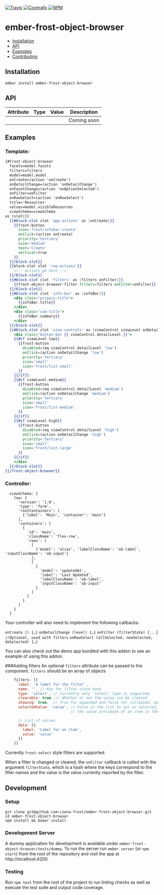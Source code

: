 [ci-img]: https://img.shields.io/travis/ciena-frost/ember-frost-object-browser.svg "CI Build Status"
[ci-url]: https://travis-ci.org/ciena-frost/ember-frost-object-browser

[cov-img]: https://img.shields.io/coveralls/ciena-frost/ember-frost-object-browser.svg "Code Coverage"
[cov-url]: https://coveralls.io/github/ciena-frost/ember-frost-object-browser

[npm-img]: https://img.shields.io/npm/v/ember-frost-object-browser.svg "Version"
[npm-url]: https://www.npmjs.com/package/ember-frost-object-browser

[![Travis][ci-img]][ci-url] [![Coveralls][cov-img]][cov-url] [![NPM][npm-img]][npm-url]

# ember-frost-object-browser

 * [Installation](#installation)
 * [API](#api)
 * [Examples](#examples)
 * [Contributing](#contributing)

## Installation
```
ember install ember-frost-object-browser
```

## API

| Attribute | Type | Value | Description |
| --------- | ---- | ----- | ----------- |
| ` ` | ` ` | ` ` | Coming soon |

## Examples
### Template:
```handlebars
{#frost-object-browser
  facets=model.facets
  filters=filters
  model=model.model
  onCreate=(action 'onCreate')
  onDetailChange=(action 'onDetailChange')
  onFacetChange=(action 'onOptionSelected')
  onFilter=onFilter
  onRowSelect=(action 'onRowSelect')
  title='Resources'
  values=model.visibleResources
  viewSchema=viewSchema
as |slot|}}
  {{#block-slot slot 'app-actions' as |onCreate|}}
    {{frost-button
      icon='frost/infobar-create'
      onClick=(action onCreate)
      priority='tertiary'
      size='medium'
      text='Create'
      vertical=true
    }}
  {{/block-slot}}
  {{block-slot slot 'row-actions'}}
    <!-- actions go here -->
  {{/block-slot}}
  {{#block-slot slot 'filters' as |filters onFilter|}}
    {{frost-object-browser-filter filters=filters onFilter=onFilter}}
  {{/block-slot}}
  {{#block-slot slot 'info-bar' as |infoBar|}}
    <div class="primary-title">
      {{infoBar.title}}
    </div>
    <div class="sub-title">
      {{infoBar.summary}}
    </div>
  {{/block-slot}}
  {{#block-slot slot 'view-controls' as |viewControl viewLevel onDetailChange|}}
    <div class="button-bar {{ viewControl.detailLevel }}">
    {{#if viewLevel.low}}
      {{frost-button
        disabled=(eq viewControl.detailLevel 'low')
        onClick=(action onDetailChange 'low')
        priority='tertiary'
        size='small'
        icon='frost/list-small'
      }}
    {{/if}}
    {{#if viewLevel.medium}}
      {{frost-button
        disabled=(eq viewControl.detailLevel 'medium')
        onClick=(action onDetailChange 'medium')
        priority='tertiary'
        size='small'
        icon='frost/list-medium'
      }}
    {{/if}}
    {{#if viewLevel.high}}
      {{frost-button
        disabled=(eq viewControl.detailLevel 'high')
        onClick=(action onDetailChange 'high')
        priority='tertiary'
        size='small'
        icon='frost/list-large'
      }}
    {{/if}}
    </div>
  {{/block-slot}}
{{/frost-object-browser}}
```

### Controller:
```
  viewSchema: {
    low: {
      'version': '1.0',
      'type': 'form',
      'rootContainers': [
        {'label': 'Main', 'container': 'main'}
      ],
      'containers': [
        {
          'id': 'main',
          'className': 'flex-row',
          'rows': [
            [
              {'model': 'alias', 'labelClassName': 'ob-label', 'inputClassName': 'ob-input'}
            ],
            [
              {
                'model': 'updatedAt',
                'label': 'Last Updated',
                'labelClassName': 'ob-label',
                'inputClassName': 'ob-input'
              }
            ]
          ]
        }
      ]
    }
  }
```

Your controller will also need to implement the following callbacks:

`onCreate () {…}`
`onDetailChange (level) {…}`
`onFilter (filterState) {...} //Optional, used with filters`
`onRowSelect (allSelected, newSelected, deSelected) {…}`

You can also check out the demo app bundled with this addon to see an example of using this addon.

###Adding filters
An optional `filters` attribute can be passed to the component. `filters` should be an array of objects

```javascript
    filters: [{
      label: 'A label for the filter',
      name: '', // Key for filter state hash
      type: 'select', // Currently only 'select' type is supported
      clearable: true, // Whether or not the value can be cleared
      showing: true,  // True for expanded and false for collapsed, optional
      selectedValue: 'value', // Value in the list to set as selected, should match
                              // the value attribute of an item in the 'data' list

      // List of values
      data: [{
        label: 'Label for an item',
        value: 'value'
      }]
    }]

```

Currently `frost-select` style filters are supported.

When a filter is changed or cleared, the `onFilter` callback is called with the argument
`filterState`, which is a hash where the keys correspond to the filter names and the value is
the value currently reported by the filter.

## Development
### Setup
```
git clone git@github.com:ciena-frost/ember-frost-object-browser.git
cd ember-frost-object-browser
npm install && bower install
```

### Development Server
A dummy application for development is available under `ember-frost-object-browser/tests/dummy`.
To run the server run `ember server` (or `npm start`) from the root of the repository and
visit the app at http://localhost:4200.

### Testing
Run `npm test` from the root of the project to run linting checks as well as execute the test suite
and output code coverage.
